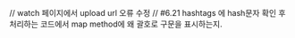 // watch 페이지에서 upload url 오류 수정
// #6.21 hashtags 에 hash문자 확인 후 처리하는 코드에서 map method에 왜 괄호로 구문을 표시하는지.

